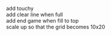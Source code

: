 
add touchy
 <br />
add clear line when full
 <br />
add end game when fill to top
 <br />
scale up so that the grid becomes 10x20
